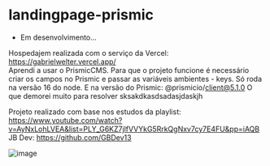 # landingpage-prismic

- Em desenvolvimento... <br>

Hospedajem realizada com o serviço da Vercel: https://gabrielwelter.vercel.app/ <br>
Aprendi a usar o PrismicCMS.
Para que o projeto funcione é necessário criar os campos no Prismic e passar as variáveis ambientes - keys.
Só roda na versão 16 do node. E na versão do Prismic: @prismicio/client@5.1.0
O que demorei muito para resolver sksakdkasdsadasjdaskjh

Projeto realizado com base nos estudos da playlist: https://www.youtube.com/watch?v=AyNxLohLVEA&list=PLY_G6KZ7jlfVVYkG5RrkQgNxv7cy7E4FU&pp=iAQB
<br>JB Dev: https://github.com/GBDev13

![image](https://github.com/weltergab/landingpage-prismic/assets/62655532/6a0ffa16-c554-4fc5-8124-2f2985f1c388)
